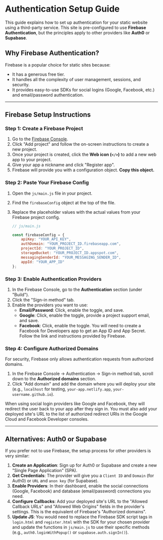 # Authentication Setup Guide

This guide explains how to set up authentication for your static website using a third-party service. This site is pre-configured to use **Firebase Authentication**, but the principles apply to other providers like **Auth0** or **Supabase**.

## Why Firebase Authentication?

Firebase is a popular choice for static sites because:
- It has a generous free tier.
- It handles all the complexity of user management, sessions, and security.
- It provides easy-to-use SDKs for social logins (Google, Facebook, etc.) and email/password authentication.

---

## Firebase Setup Instructions

### Step 1: Create a Firebase Project

1.  Go to the [Firebase Console](https://console.firebase.google.com/).
2.  Click "Add project" and follow the on-screen instructions to create a new project.
3.  Once your project is created, click the **Web icon (`</>`)** to add a new web app to your project.
4.  Give your app a nickname and click "Register app".
5.  Firebase will provide you with a configuration object. **Copy this object.**

### Step 2: Paste Your Firebase Config

1.  Open the `js/main.js` file in your project.
2.  Find the `firebaseConfig` object at the top of the file.
3.  Replace the placeholder values with the actual values from your Firebase project config.

    ```javascript
    // js/main.js

    const firebaseConfig = {
        apiKey: "YOUR_API_KEY",
        authDomain: "YOUR_PROJECT_ID.firebaseapp.com",
        projectId: "YOUR_PROJECT_ID",
        storageBucket: "YOUR_PROJECT_ID.appspot.com",
        messagingSenderId: "YOUR_MESSAGING_SENDER_ID",
        appId: "YOUR_APP_ID"
    };
    ```

### Step 3: Enable Authentication Providers

1.  In the Firebase Console, go to the **Authentication** section (under "Build").
2.  Click the "Sign-in method" tab.
3.  Enable the providers you want to use:
    *   **Email/Password**: Click, enable the toggle, and save.
    *   **Google**: Click, enable the toggle, provide a project support email, and save.
    *   **Facebook**: Click, enable the toggle. You will need to create a Facebook for Developers app to get an App ID and App Secret. Follow the link and instructions provided by Firebase.

### Step 4: Configure Authorized Domains

For security, Firebase only allows authentication requests from authorized domains.

1.  In the Firebase Console -> Authentication -> Sign-in method tab, scroll down to the **Authorized domains** section.
2.  Click "Add domain" and add the domain where you will deploy your site (e.g., `localhost` for testing, `your-app.netlify.app`, `your-username.github.io`).

When using social login providers like Google and Facebook, they will redirect the user back to your app after they sign in. You must also add your deployed site's URL to the list of authorized redirect URIs in the Google Cloud and Facebook Developer consoles.

---

## Alternatives: Auth0 or Supabase

If you prefer not to use Firebase, the setup process for other providers is very similar:

1.  **Create an Application**: Sign up for Auth0 or Supabase and create a new "Single Page Application" (SPA).
2.  **Get Credentials**: The provider will give you a `Client ID` and `Domain` (for Auth0) or `URL` and `anon key` (for Supabase).
3.  **Enable Providers**: In their dashboard, enable the social connections (Google, Facebook) and database (email/password) connections you need.
4.  **Configure Callbacks**: Add your deployed site's URL to the "Allowed Callback URLs" and "Allowed Web Origins" fields in the provider's settings. This is the equivalent of Firebase's "Authorized domains".
5.  **Update JS**: You would need to replace the Firebase SDK script tags in `login.html` and `register.html` with the SDK for your chosen provider and update the functions in `js/main.js` to use their specific methods (e.g., `auth0.loginWithPopup()` or `supabase.auth.signIn()`).